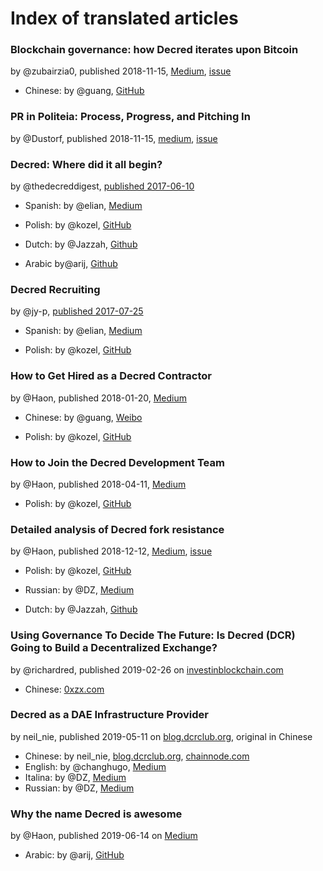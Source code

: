 # Index of translated articles

### Blockchain governance: how Decred iterates upon Bitcoin

by @zubairzia0, published 2018-11-15, [Medium](https://medium.com/decred/blockchain-governance-how-decred-iterates-upon-bitcoin-3cc7030c655e), [issue](https://github.com/artikozel/decred-translations/issues/1)

* Chinese: by @guang, [GitHub](https://github.com/Guang168/DCR_CN_articles/blob/master/Blockchain-governance:-how-Decred-iterates-upon-Bitcoin.md)

### PR in Politeia: Process, Progress, and Pitching In

by @Dustorf, published 2018-11-15, [medium](https://medium.com/decred/pr-in-politeia-process-progress-and-pitching-in-d88771183dd4), [issue](https://github.com/artikozel/decred-translations/issues/3)

### Decred: Where did it all begin?

by @thedecreddigest, [published 2017-06-10](https://thedecreddigest.com/2017/06/10/decred-where-did-it-all-begin/)

* Spanish: by @elian, [Medium](https://medium.com/@decred_es/decred-d%C3%B3nde-comenz%C3%B3-todo-aaa49fed0091)

* Polish: by @kozel, [GitHub](https://github.com/artikozel/decred-articles/blob/master/Polish/into-polish/decred_wherediditallbegin.md)

* Dutch: by @Jazzah, [Github](https://github.com/Arriu/Decred/blob/master/translations/wherediditallbegin_dutch.md)

* Arabic by@arij, [Github](https://insaf01.github.io/decred-arabic/decred-where-did-it-all-begin.html)

### Decred Recruiting

by @jy-p, [published 2017-07-25](https://blog.decred.org/2017/07/25/Decred-Recruiting/)

* Spanish: by @elian, [Medium](https://medium.com/@decred_es/c%C3%B3mo-ser-contratista-en-decred-d0f05386f799)

* Polish: by @kozel, [GitHub](https://github.com/artikozel/decred-articles/blob/master/Polish/into-polish/decredrecruiting.md)

### How to Get Hired as a Decred Contractor

by @Haon, published 2018-01-20, [Medium](https://medium.com/decred/how-to-get-hired-as-a-decred-contractor-e1435842df10)

* Chinese: by @guang, [Weibo](https://www.weibo.com/ttarticle/p/show?id=2309404315589245067163)

* Polish: by @kozel, [GitHub](https://github.com/artikozel/decred-articles/blob/master/Polish/into-polish/howtogethiredasadecredcontractor.md)

### How to Join the Decred Development Team

by @Haon, published 2018-04-11, [Medium](https://medium.com/@NoahPierau/how-to-join-the-decred-development-team-ad2475d8d99c)

* Polish: by @kozel, [GitHub](https://github.com/artikozel/decred-articles/blob/master/Polish/into-polish/howtojointhedecreddevelopmentteam.md)

### Detailed analysis of Decred fork resistance

by @Haon, published 2018-12-12, [Medium](https://medium.com/decred/detailed-analysis-of-decred-fork-resistance-93022e0bcde7), [issue](https://github.com/artikozel/decred-translations/issues/2)

* Polish: by @kozel, [GitHub](https://github.com/artikozel/decred-articles/blob/master/Polish/into-polish/decredforkresistance.md)

* Russian: by @DZ, [Medium](https://medium.com/decred-russia/%D0%B4%D0%B5%D1%82%D0%B0%D0%BB%D1%8C%D0%BD%D1%8B%D0%B9-%D0%B0%D0%BD%D0%B0%D0%BB%D0%B8%D0%B7-%D1%83%D1%81%D1%82%D0%BE%D0%B9%D1%87%D0%B8%D0%B2%D0%BE%D1%81%D1%82%D0%B8-decred-%D0%BA-%D1%84%D0%BE%D1%80%D0%BA%D1%83-b30c78f764ea)

* Dutch: by @Jazzah, [Github](https://github.com/Arriu/Decred/blob/master/translations/decredforkresistance_dutch.md)

### Using Governance To Decide The Future: Is Decred (DCR) Going to Build a Decentralized Exchange?

by @richardred, published 2019-02-26 on [investinblockchain.com](https://www.investinblockchain.com/is-decred-dcr-building-decentralized-exchange/)

* Chinese: [0xzx.com](https://0xzx.com/2019022708166553.html)

### Decred as a DAE Infrastructure Provider

by neil\_nie, published 2019-05-11 on [blog.dcrclub.org](https://blog.dcrclub.org/chapter_05/dcr_DAE.html), original in Chinese

* Chinese: by neil\_nie, [blog.dcrclub.org](https://blog.dcrclub.org/chapter_05/dcr_DAE.html), [chainnode.com](https://www.chainnode.com/post/322124)
* English: by @changhugo, [Medium](https://medium.com/@changhugo/decred-as-a-dae-infrastructure-provider-970677f38179)
* Italina: by @DZ, [Medium](https://medium.com/decred-ita/decred-come-fornitore-di-infrastruttura-dae-310df09f8595)
* Russian: by @DZ, [Medium](https://medium.com/decred-russia/decred-%D0%BA%D0%B0%D0%BA-%D0%BF%D0%BE%D1%81%D1%82%D0%B0%D0%B2%D1%89%D0%B8%D0%BA-%D0%B8%D0%BD%D1%84%D1%80%D0%B0%D1%81%D1%82%D1%80%D1%83%D0%BA%D1%82%D1%83%D1%80%D1%8B-dae-1f89952b0bab)

### Why the name Decred is awesome

by @Haon, published 2019-06-14 on [Medium](https://medium.com/decred/why-the-name-decred-is-awesome-9627ae9b4e2)

* Arabic: by @arij, [GitHub](https://insaf01.github.io/decred-arabic/articles/why-the-name-decred-is-awesome.html)
